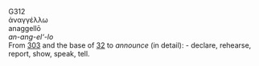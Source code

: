 <body>
  <p>G312<br>  ἀναγγέλλω  <br> anaggellō  <br><i>an-ang-el‘-lo </i><br>From <a href="g0303.htm">303</a> and the base of <a href="g0032.htm">32</a>  to <i>announce</i> (in detail): - declare, rehearse, report, show, speak, tell.<br></p>
 </body>